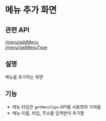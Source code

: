 # 메뉴 추가 화면

## 관련 API
[/menu/addMenu](https://github.com/lunch-team/lunch-rest-api/wiki/Menu#메뉴-추가)  
[/menu/getMenuType](https://github.com/lunch-team/lunch-rest-api/wiki/Menu#메뉴-타입-조회)

## 설명
메뉴를 추가하는 화면 

## 기능
- 메뉴 타입은 `getMenuType` API를 사용하여 가져옴
- 메뉴 이름, 타입, 주소를 입력받아 추가함 